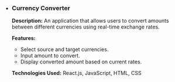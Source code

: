 <ul>
            <li>
                <h3>Currency Converter</h3>
                <p><strong>Description:</strong> An application that allows users to convert amounts between different currencies using real-time exchange rates.</p>
                <p><strong>Features:</strong></p>
                <ul>
                    <li>Select source and target currencies.</li>
                    <li>Input amount to convert.</li>
                    <li>Display converted amount based on current rates.</li>
                </ul>
                <p><strong>Technologies Used:</strong> React.js, JavaScript, HTML, CSS</p>
            </li>
        </ul>
